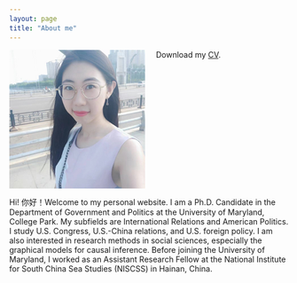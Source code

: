 ```yaml
---
layout: page
title: "About me"
---
```


<img align="left" width="245" height="250" src="photo.jpg" padding="15px"> 

<div style="float: right">
  
Hi! 你好！Welcome to my personal website. I am a Ph.D. Candidate in the Department of Government and Politics at the University of Maryland, College Park. My subfields are International Relations and American Politics. I study U.S. Congress, U.S.-China relations, and U.S. foreign policy. I am also interested in research methods in social sciences, especially the graphical models for causal inference. Before joining the University of Maryland, I worked as an Assistant Research Fellow at the National Institute for South China Sea Studies (NISCSS) in Hainan, China.  
  
</div>

&nbsp;&nbsp;&nbsp;&nbsp; Download my [CV](https://guanw921.github.io/guanwang.pdf).


